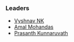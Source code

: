 ### Leaders
* [Vyshnav NK](mailto:vyshnav.nadukkandy@owasp.org)
* [Amal Mohandas](mailto:amal.mohandas@owasp.org)
* [Prasanth Kunnaruvath](mailto:prasanth.kymmaruvath@owasp.org)
